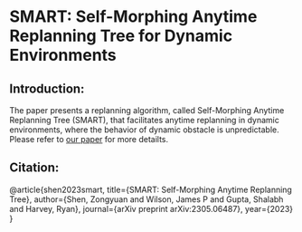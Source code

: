 # SMART: Self-Morphing Anytime Replanning Tree for Dynamic Environments

## Introduction: 
The paper presents a replanning algorithm, called Self-Morphing Anytime Replanning Tree (SMART), that facilitates anytime replanning in dynamic environments, where the behavior of dynamic obstacle is unpredictable. Please refer to [our paper](https://arxiv.org/abs/2305.06487) for more detailts.

## Citation:
@article{shen2023smart,
title={SMART: Self-Morphing Anytime Replanning Tree},
author={Shen, Zongyuan and Wilson, James P and Gupta, Shalabh and Harvey, Ryan},
journal={arXiv preprint arXiv:2305.06487},
year={2023}
}
